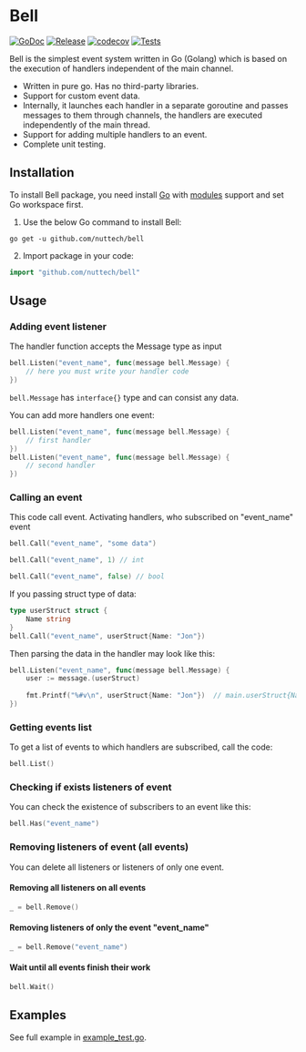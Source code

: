 # Bell

[![GoDoc](https://pkg.go.dev/badge/github.com/nuttech/bell?status.svg)](https://pkg.go.dev/github.com/nuttech/bell?tab=doc)
[![Release](https://img.shields.io/github/release/nuttech/bell.svg?style=flat)](https://github.com/nuttech/bell/releases)
[![codecov](https://codecov.io/gh/NUTtech/bell/branch/master/graph/badge.svg?token=3TMnbQkEny)](https://codecov.io/gh/NUTtech/bell)
[![Tests](https://github.com/NUTtech/bell/actions/workflows/tests.yml/badge.svg)](https://github.com/NUTtech/bell/actions/workflows/tests.yml)

Bell is the simplest event system written in Go (Golang) which is based on the execution of handlers independent of the main channel.

- Written in pure go. Has no third-party libraries.
- Support for custom event data.
- Internally, it launches each handler in a separate goroutine and passes messages to them through channels, the handlers are executed independently of the main thread.
- Support for adding multiple handlers to an event.
- Complete unit testing.

## Installation

To install Bell package, you need install [Go](https://golang.org) with [modules](https://github.com/golang/go/wiki/Modules) support and set Go workspace first.
1. Use the below Go command to install Bell:
```shell
go get -u github.com/nuttech/bell
```
2. Import package in your code:
```go
import "github.com/nuttech/bell"
```

## Usage

### Adding event listener
The handler function accepts the Message type as input
```go
bell.Listen("event_name", func(message bell.Message) {
	// here you must write your handler code
})
```
`bell.Message` has `interface{}` type and can consist any data.

You can add more handlers one event:
```go
bell.Listen("event_name", func(message bell.Message) { 
	// first handler
})
bell.Listen("event_name", func(message bell.Message) {
	// second handler
})
```

### Calling an event
This code call event. Activating handlers, who subscribed on "event_name" event
```go
bell.Call("event_name", "some data")

bell.Call("event_name", 1) // int

bell.Call("event_name", false) // bool
```

If you passing struct type of data:
```go
type userStruct struct {
	Name string
}
bell.Call("event_name", userStruct{Name: "Jon"})
```
Then parsing the data in the handler may look like this:
```go
bell.Listen("event_name", func(message bell.Message) {
	user := message.(userStruct)
	
	fmt.Printf("%#v\n", userStruct{Name: "Jon"})  // main.userStruct{Name:"Jon"}
})
```

### Getting events list
To get a list of events to which handlers are subscribed, call the code:
```go
bell.List()
```

### Checking if exists listeners of event
You can check the existence of subscribers to an event like this:
```go
bell.Has("event_name")
```

### Removing listeners of event (all events)

You can delete all listeners or listeners of only one event.

#### Removing all listeners on all events 
```go
_ = bell.Remove()
```

#### Removing listeners of only the event "event_name"
```go
_ = bell.Remove("event_name")
```

#### Wait until all events finish their work
```go
bell.Wait()
```

## Examples

See full example in [example_test.go](example_test.go).
